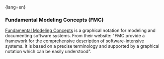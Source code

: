 {lang=en}
### Fundamental Modeling Concepts (FMC)

[Fundamental Modeling Concepts](http://fmc-modeling.org/) is a graphical notation for modeling and documenting software systems. From their website:
"FMC provide a framework for the comprehensive description of software-intensive systems. It is based on a precise terminology and supported by a graphical notation which can be easily understood".


